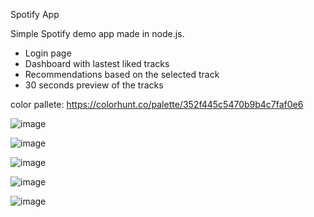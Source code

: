 Spotify App

Simple Spotify demo app made in node.js.

- Login page
- Dashboard with lastest liked tracks
- Recommendations based on the selected track
- 30 seconds preview of the tracks

color pallete: https://colorhunt.co/palette/352f445c5470b9b4c7faf0e6

![image](https://github.com/user-attachments/assets/32c645ad-8b1e-41ab-87e4-4e083c2285e0)

![image](https://github.com/user-attachments/assets/1be2ca94-70df-4db5-a0f1-b5c4b567460f)

![image](https://github.com/user-attachments/assets/8747011b-080d-4fb3-b74c-4fa469ab3ba2)

![image](https://github.com/user-attachments/assets/c778cd4e-155a-45af-af3e-b3cf83dc8330)

![image](https://github.com/user-attachments/assets/bf65432f-db06-44b6-84d0-eaedf189fff6)
